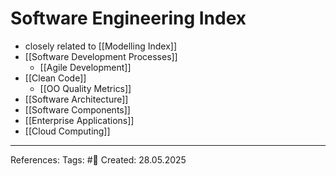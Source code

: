 # Software Engineering Index

- closely related to [[Modelling Index]]
- [[Software Development Processes]]
	- [[Agile Development]]
- [[Clean Code]]
	- [[OO Quality Metrics]]
- [[Software Architecture]]
- [[Software Components]]
- [[Enterprise Applications]]
- [[Cloud Computing]]

---

References: 
Tags: #📑 
Created: 28.05.2025